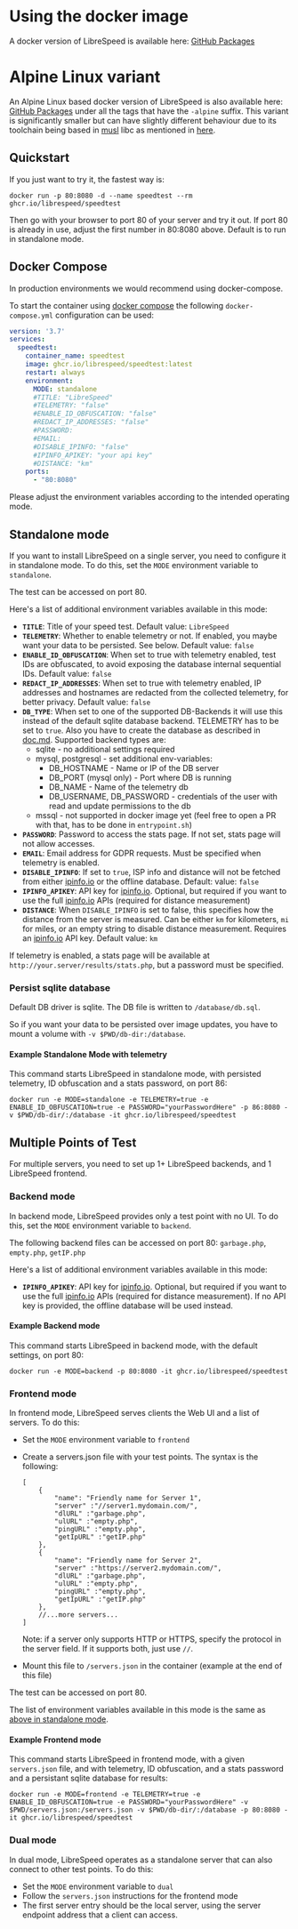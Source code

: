 # Using the docker image

A docker version of LibreSpeed is available here: [GitHub Packages](https://github.com/librespeed/speedtest/pkgs/container/speedtest)

# Alpine Linux variant

An Alpine Linux based docker version of LibreSpeed is also available here: [GitHub Packages](https://github.com/librespeed/speedtest/pkgs/container/speedtest) under all the tags that have the `-alpine` suffix. This variant is significantly smaller but can have slightly different behaviour due to its toolchain being based in [musl](https://en.wikipedia.org/wiki/Musl) libc as mentioned in [here](https://alpinelinux.org/about/).

## Quickstart

If you just want to try it, the fastest way is:

```shell
docker run -p 80:8080 -d --name speedtest --rm ghcr.io/librespeed/speedtest
```

Then go with your browser to port 80 of your server and try it out. If port 80 is already in use, adjust the first number in 80:8080 above.
Default is to run in standalone mode.

## Docker Compose

In production environments we would recommend using docker-compose.

To start the container using [docker compose](https://docs.docker.com/compose/) the following `docker-compose.yml` configuration can be used:

```yml
version: '3.7'
services:
  speedtest:
    container_name: speedtest
    image: ghcr.io/librespeed/speedtest:latest
    restart: always
    environment:
      MODE: standalone
      #TITLE: "LibreSpeed"
      #TELEMETRY: "false"
      #ENABLE_ID_OBFUSCATION: "false"
      #REDACT_IP_ADDRESSES: "false"
      #PASSWORD:
      #EMAIL:
      #DISABLE_IPINFO: "false"
      #IPINFO_APIKEY: "your api key"
      #DISTANCE: "km"
    ports:
      - "80:8080"
```

Please adjust the environment variables according to the intended operating mode.

## Standalone mode

If you want to install LibreSpeed on a single server, you need to configure it in standalone mode. To do this, set the `MODE` environment variable to `standalone`.

The test can be accessed on port 80.

Here's a list of additional environment variables available in this mode:

* __`TITLE`__: Title of your speed test. Default value: `LibreSpeed`
* __`TELEMETRY`__: Whether to enable telemetry or not. If enabled, you maybe want your data to be persisted. See below. Default value: `false`
* __`ENABLE_ID_OBFUSCATION`__: When set to true with telemetry enabled, test IDs are obfuscated, to avoid exposing the database internal sequential IDs. Default value: `false`
* __`REDACT_IP_ADDRESSES`__: When set to true with telemetry enabled, IP addresses and hostnames are redacted from the collected telemetry, for better privacy. Default value: `false`
* __`DB_TYPE`__: When set to one of the supported DB-Backends it will use this instead of the default sqlite database backend. TELEMETRY has to be set to `true`. Also you have to create the database as described in [doc.md](doc.md#creating-the-database). Supported backend types are:
  * sqlite - no additional settings required
  * mysql, postgresql - set additional env-variables:
    * DB_HOSTNAME - Name or IP of the DB server
    * DB_PORT (mysql only) - Port where DB is running
    * DB_NAME - Name of the telemetry db
    * DB_USERNAME, DB_PASSWORD - credentials of the user with read and update permissions to the db
  * mssql - not supported in docker image yet (feel free to open a PR with that, has to be done in `entrypoint.sh`)
* __`PASSWORD`__: Password to access the stats page. If not set, stats page will not allow accesses.
* __`EMAIL`__: Email address for GDPR requests. Must be specified when telemetry is enabled.
* __`DISABLE_IPINFO`__: If set to `true`, ISP info and distance will not be fetched from either [ipinfo.io](https://ipinfo.io) or the offline database. Default: value: `false`
* __`IPINFO_APIKEY`__: API key for [ipinfo.io](https://ipinfo.io). Optional, but required if you want to use the full [ipinfo.io](https://ipinfo.io) APIs (required for distance measurement)
* __`DISTANCE`__: When `DISABLE_IPINFO` is set to false, this specifies how the distance from the server is measured. Can be either `km` for kilometers, `mi` for miles, or an empty string to disable distance measurement. Requires an [ipinfo.io](https://ipinfo.io) API key. Default value: `km`

If telemetry is enabled, a stats page will be available at `http://your.server/results/stats.php`, but a password must be specified.

### Persist sqlite database

Default DB driver is sqlite. The DB file is written to `/database/db.sql`.

So if you want your data to be persisted over image updates, you have to mount a volume with `-v $PWD/db-dir:/database`.

#### Example Standalone Mode with telemetry

This command starts LibreSpeed in standalone mode, with persisted telemetry, ID obfuscation and a stats password, on port 86:

```shell
docker run -e MODE=standalone -e TELEMETRY=true -e ENABLE_ID_OBFUSCATION=true -e PASSWORD="yourPasswordHere" -p 86:8080 -v $PWD/db-dir/:/database -it ghcr.io/librespeed/speedtest
```

## Multiple Points of Test

For multiple servers, you need to set up 1+ LibreSpeed backends, and 1 LibreSpeed frontend.

### Backend mode

In backend mode, LibreSpeed provides only a test point with no UI. To do this, set the `MODE` environment variable to `backend`.

The following backend files can be accessed on port 80: `garbage.php`, `empty.php`, `getIP.php`

Here's a list of additional environment variables available in this mode:

* __`IPINFO_APIKEY`__: API key for [ipinfo.io](https://ipinfo.io). Optional, but required if you want to use the full [ipinfo.io](https://ipinfo.io) APIs (required for distance measurement). If no API key is provided, the offline database will be used instead.

#### Example Backend mode

This command starts LibreSpeed in backend mode, with the default settings, on port 80:

```shell
docker run -e MODE=backend -p 80:8080 -it ghcr.io/librespeed/speedtest
```

### Frontend mode

In frontend mode, LibreSpeed serves clients the Web UI and a list of servers. To do this:

* Set the `MODE` environment variable to `frontend`
* Create a servers.json file with your test points. The syntax is the following:

    ```jsonc
    [
        {
            "name": "Friendly name for Server 1",
            "server" :"//server1.mydomain.com/",
            "dlURL" :"garbage.php",
            "ulURL" :"empty.php",
            "pingURL" :"empty.php",
            "getIpURL" :"getIP.php"
        },
        {
            "name": "Friendly name for Server 2",
            "server" :"https://server2.mydomain.com/",
            "dlURL" :"garbage.php",
            "ulURL" :"empty.php",
            "pingURL" :"empty.php",
            "getIpURL" :"getIP.php"
        },
        //...more servers...
    ]
    ```

    Note: if a server only supports HTTP or HTTPS, specify the protocol in the server field. If it supports both, just use `//`.
* Mount this file to `/servers.json` in the container (example at the end of this file)

The test can be accessed on port 80.

The list of environment variables available in this mode is the same as [above in standalone mode](#standalone-mode).

#### Example Frontend mode

This command starts LibreSpeed in frontend mode, with a given `servers.json` file, and with telemetry, ID obfuscation, and a stats password and a persistant sqlite database for results:

```shell
docker run -e MODE=frontend -e TELEMETRY=true -e ENABLE_ID_OBFUSCATION=true -e PASSWORD="yourPasswordHere" -v $PWD/servers.json:/servers.json -v $PWD/db-dir/:/database -p 80:8080 -it ghcr.io/librespeed/speedtest
```

### Dual mode

In dual mode, LibreSpeed operates as a standalone server that can also connect to other test points.
To do this:

* Set the `MODE` environment variable to `dual`
* Follow the `servers.json` instructions for the frontend mode
* The first server entry should be the local server, using the server endpoint address that a client can access.

